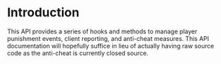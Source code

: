 # Introduction
This API provides a series of hooks and methods to manage player punishment events, client reporting, and anti-cheat measures. This API documentation will hopefully suffice in lieu of actually having raw source code as the anti-cheat is currently closed source.
